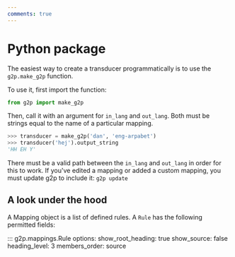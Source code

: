 ```yaml
---
comments: true
---
```


# Python package

The easiest way to create a transducer programmatically is to use the `g2p.make_g2p` function.

To use it, first import the function:

```python
from g2p import make_g2p
```

Then, call it with an argument for `in_lang` and `out_lang`. Both must be strings equal to the name of a particular mapping.

```python
>>> transducer = make_g2p('dan', 'eng-arpabet')
>>> transducer('hej').output_string
'HH EH Y'
```

There must be a valid path between the `in_lang` and `out_lang` in order for this to work. If you've edited a mapping or added a custom mapping, you must update g2p to include it: `g2p update`

## A look under the hood

A Mapping object is a list of defined rules. A `Rule` has the following permitted fields:

::: g2p.mappings.Rule
    options:
        show_root_heading: true
        show_source: false
        heading_level: 3
        members_order: source
